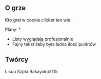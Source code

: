 ## O grze

Kto grał w cookie clicker ten wie.

Plany:
* 
* Listy wyglądają profesjonalnie
* Fajny tekst żeby była ładna ilość punktów

## Twórcy

Lisuu
Szpla
Bakayoko2115